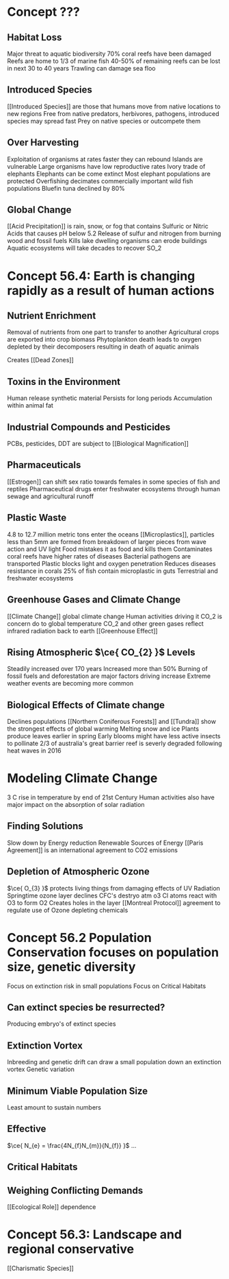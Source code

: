 # Concept ???

## Habitat Loss

Major threat to aquatic biodiversity
70% coral reefs have been damaged
Reefs are home to 1/3 of marine fish
40-50% of remaining reefs can be lost in next 30 to 40 years
Trawling can damage sea floo

## Introduced Species 

[[Introduced Species]] are those that humans move from native locations to new regions
Free from native predators, herbivores, pathogens, introduced species may spread fast
Prey on native species or outcompete them

## Over Harvesting

Exploitation of organisms at rates faster they can rebound
Islands are vulnerable
Large organisms have low reproductive rates
Ivory trade of elephants
Elephants can be come extinct
Most elephant populations are protected
Overfishing decimates commercially important wild fish populations
Bluefin tuna declined by 80%

## Global Change

[[Acid Precipitation]] is rain, snow, or fog that contains Sulfuric or Nitric Acids that causes pH below 5.2
Release of sulfur and nitrogen from burning wood and fossil fuels
Kills lake dwelling organisms 
can erode buildings
Aquatic ecosystems will take decades to recover
SO_2

# Concept 56.4: Earth is changing rapidly as a result of human actions

## Nutrient Enrichment

Removal of nutrients from one part to transfer to another
Agricultural crops are exported into crop biomass
Phytoplankton death leads to oxygen depleted by their decomposers resulting in death of aquatic animals

Creates [[Dead Zones]]

## Toxins in the Environment

Human release synthetic material
Persists for long periods
Accumulation within animal fat

## Industrial Compounds and Pesticides

PCBs, pesticides, DDT are subject to [[Biological Magnification]]

## Pharmaceuticals

[[Estrogen]] can shift sex ratio towards females in some species of fish and reptiles
Pharmaceutical drugs enter freshwater ecosystems through human sewage and agricultural runoff

## Plastic Waste

4.8 to 12.7 million metric tons enter the oceans
[[Microplastics]], particles less than 5mm are formed from breakdown of larger pieces from wave action and UV light
Food mistakes it as food and kills them
Contaminates coral reefs have higher rates of diseases
Bacterial pathogens are transported
Plastic blocks light and oxygen penetration
Reduces diseases resistance in corals
25% of fish contain microplastic in guts
Terrestrial and freshwater ecosystems 

## Greenhouse Gases and Climate Change

[[Climate Change]] global climate change
Human activities driving it
CO_2 is concern do to global temperature
CO_2 and other green gases reflect infrared radiation back to earth
[[Greenhouse Effect]]

## Rising Atmospheric $\ce{ CO_{2} }$ Levels

Steadily increased over 170 years 
Increased more than 50%
Burning of fossil fuels and deforestation are major factors driving increase
Extreme weather events are becoming more common

## Biological Effects of Climate change

Declines populations
[[Northern Coniferous Forests]] and [[Tundra]] show the strongest effects of global warming
Melting snow and ice
Plants produce leaves earlier in spring
Early blooms might have less active insects to pollinate
2/3 of australia's great barrier reef is severly degraded following heat waves in 2016

# Modeling Climate Change

3 C rise in temperature by end of 21st Century
Human activities also have major impact on the absorption of solar radiation

## Finding Solutions

Slow down by Energy reduction
Renewable Sources of Energy
[[Paris Agreement]] is an international agreement to CO2 emissions

## Depletion of Atmospheric Ozone

$\ce{ O_{3} }$ protects living things from damaging effects of UV Radiation
Springtime ozone layer declines
CFC's destryo atm o3
Cl atoms react with O3 to form O2
Creates holes in the layer
[[Montreal Protocol]] agreement to regulate use of Ozone depleting chemicals

# Concept 56.2 Population Conservation focuses on population size, genetic diversity


Focus on extinction risk in small populations
Focus on Critical Habitats

## Can extinct species be resurrected?

Producing embryo's of extinct species

## Extinction Vortex

Inbreeding and genetic drift can draw a small population down an extinction vortex
Genetic variation

## Minimum Viable Population Size

Least amount to sustain numbers

## Effective

$\ce{ N_{e} = \frac{4N_{f}N_{m}}{N_{f}} }$ ...

## Critical Habitats

## Weighing Conflicting Demands

[[Ecological Role]] dependence

# Concept 56.3: Landscape and regional conservative

[[Charismatic Species]]

